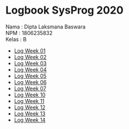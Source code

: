 # Logbook SysProg 2020

Nama : Dipta Laksmana Baswara<br>
NPM : 1806235832<br>
Kelas : B

- [Log Week 01](week-1/1806235832_Dipta_week_1.md)
- [Log Week 02](week-2/1806235832_Dipta_week_2.md)
- [Log Week 03](week-3/1806235832_Dipta_week_3.md)
- [Log Week 04](week-4/1806235832_Dipta_week_4.md)
- [Log Week 05](week-5/1806235832_Dipta_week_5.md)
- [Log Week 06](week-6/1806235832_Dipta_week_6.md)
- [Log Week 07](week-7/1806235832_Dipta_week_7.md)
- [Log Week 10](week-10/1806235832_Dipta_week_10.md)
- [Log Week 11](week-11/1806235832_Dipta_week_11.md)
- [Log Week 12](week-12/1806235832_Dipta_week_12.md)
- [Log Week 13](week-13/1806235832_Dipta_week_13.md)
- [Log Week 14](week-14/1806235832_Dipta_week_14.md)
